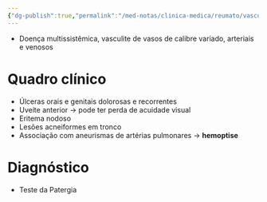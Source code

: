 ```yaml
---
{"dg-publish":true,"permalink":"/med-notas/clinica-medica/reumato/vasculites/sindrome-de-behcet/","tags":["review"]}
---
```


- Doença multissistêmica, vasculite de vasos de calibre variado, arteriais e venosos

# Quadro clínico
- Úlceras orais e genitais dolorosas e recorrentes
- Uveíte anterior -> pode ter perda de acuidade visual
- Eritema nodoso
- Lesões acneiformes em tronco
- Associação com aneurismas de artérias pulmonares -> **hemoptise**

# Diagnóstico
- Teste da Patergia
